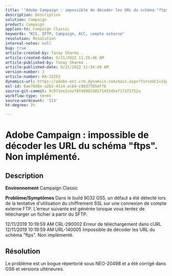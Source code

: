 ```yaml
---
title: '"Adobe Campaign : impossible de décoder les URL du schéma "ftps". Non implémenté."'
description: Description
solution: Campaign
product: Campaign
applies-to: Campaign Classic
keywords: "KCS, SFTP, Campaign, ACC, compte externe"
resolution: Resolution
internal-notes: null
bug: true
article-created-by: Tanay Sharma .
article-created-date: 9/21/2022 11:25:46 AM
article-published-by: Tanay Sharma .
article-published-date: 9/21/2022 11:34:49 AM
version-number: 3
article-number: KA-15253
dynamics-url: https://adobe-ent.crm.dynamics.com/main.aspx?forceUCI=1&pagetype=entityrecord&etn=knowledgearticle&id=6ac94522-a039-ed11-9db1-002248086735
exl-id: 6ae76d6e-a2b2-4114-ac84-c85d7f05dffb
source-git-commit: 9c971ee2ceef8f48902d857145545ef173f3752a
workflow-type: tm+mt
source-wordcount: '113'
ht-degree: 2%

---
```


# Adobe Campaign : impossible de décoder les URL du schéma &quot;ftps&quot;. Non implémenté.

## Description

<b>Environnement</b>
Campaign Classic


<b>Problème/Symptômes</b>
Dans le build 9032 GS5, un défaut a été détecté lors de la tentative d&#39;utilisation du chiffrement SSL sur une connexion de compte externe FTP. L’erreur suivante est générée lorsque vous tentez de télécharger un fichier à partir du SFTP.

12/11/2019 10:19:59 AM CRL-290002 Erreur de téléchargement dans cURL 12/11/2019 10:19:59 AM URL-140005 Impossible de décoder les URL du schéma &quot;ftps&quot;. Non implémenté.




## Résolution


Le problème est un bogue répertorié sous NEO-20498 et a été corrigé dans GS6 et versions ultérieures.
